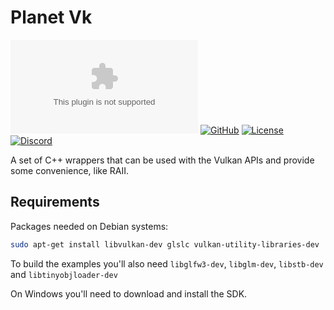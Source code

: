 # Planet Vk

[![Documentation](https://badgen.net/static/docs/blue5alamander.com)](https://blue5alamander.com/open-source/planet-vk/)
[![GitHub](https://badgen.net/badge/Github/planet-vk/green?icon=github)](https://github.com/Blue5alamander/planet-vk/)
[![License](https://badgen.net/github/license/Blue5alamander/planet-vk)](https://github.com/Blue5alamander/planet-vk/blob/main/LICENSE_1_0.txt)
[![Discord](https://badgen.net/badge/icon/discord?icon=discord&label)](https://discord.gg/tKSabUa52v)

A set of C++ wrappers that can be used with the Vulkan APIs and provide some convenience, like RAII.


## Requirements

Packages needed on Debian systems:

```bash
sudo apt-get install libvulkan-dev glslc vulkan-utility-libraries-dev
```

To build the examples you'll also need `libglfw3-dev`, `libglm-dev`, `libstb-dev` and `libtinyobjloader-dev`

On Windows you'll need to download and install the SDK.
